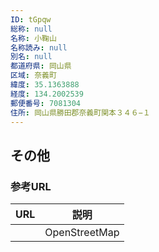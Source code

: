 ```yaml
---
ID: tGpqw
総称: null
名称: 小鞠山
名称読み: null
別名: null
都道府県: 岡山県
区域: 奈義町
緯度: 35.1363888
経度: 134.2002539
郵便番号: 7081304
住所: 岡山県勝田郡奈義町関本３４６−１
---
```


## その他

### 参考URL

| URL | 説明          |
| --- | ------------- |
|     | OpenStreetMap |
